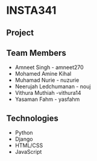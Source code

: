 # INSTA341
## Project
## Team Members
* Amneet Singh - amneet270
* Mohamed Amine Kihal
* Muhamad Nurie - nuzurie
* Neerujah Ledchumanan - nouj
* Vithura Muthiah -vithura14
* Yasaman Fahm - yasfahm
## Technologies
* Python
* Django
* HTML/CSS
* JavaScript
